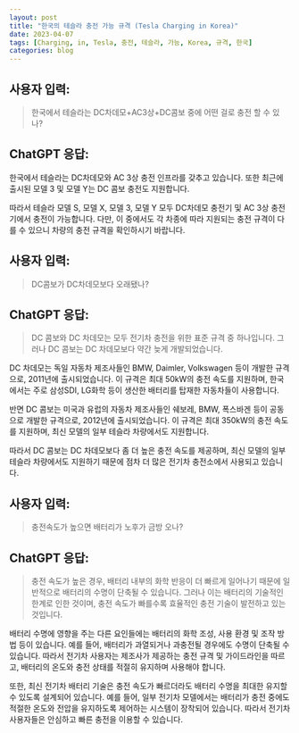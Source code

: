 ```yaml
---
layout: post
title: "한국의 테슬라 충전 가능 규격 (Tesla Charging in Korea)"
date: 2023-04-07
tags: [Charging, in, Tesla, 충전, 테슬라, 가능, Korea, 규격, 한국]
categories: blog
---
```


## 사용자 입력:
> 한국에서 테슬라는 DC차데모+AC3상+DC콤보 중에 어떤 걸로 충전 할 수 있나?

## ChatGPT 응답:
> 

한국에서 테슬라는 DC차데모와 AC 3상 충전 인프라를 갖추고 있습니다. 또한 최근에 출시된 모델 3 및 모델 Y는 DC 콤보 충전도 지원합니다.

따라서 테슬라 모델 S, 모델 X, 모델 3, 모델 Y 모두 DC차데모 충전기 및 AC 3상 충전기에서 충전이 가능합니다. 다만, 이 중에서도 각 차종에 따라 지원되는 충전 규격이 다를 수 있으니 차량의 충전 규격을 확인하시기 바랍니다.

## 사용자 입력:
> DC콤보가 DC차데모보다 오래됐나?

## ChatGPT 응답:
> DC 콤보와 DC 차데모는 모두 전기차 충전을 위한 표준 규격 중 하나입니다. 그러나 DC 콤보는 DC 차데모보다 약간 늦게 개발되었습니다.

DC 차데모는 독일 자동차 제조사들인 BMW, Daimler, Volkswagen 등이 개발한 규격으로, 2011년에 출시되었습니다. 이 규격은 최대 50kW의 충전 속도를 지원하며, 한국에서는 주로 삼성SDI, LG화학 등이 생산한 배터리를 탑재한 자동차들이 사용합니다.

반면 DC 콤보는 미국과 유럽의 자동차 제조사들인 쉐보레, BMW, 폭스바겐 등이 공동으로 개발한 규격으로, 2012년에 출시되었습니다. 이 규격은 최대 350kW의 충전 속도를 지원하며, 최신 모델의 일부 테슬라 차량에서도 지원합니다.

따라서 DC 콤보는 DC 차데모보다 좀 더 높은 충전 속도를 제공하며, 최신 모델의 일부 테슬라 차량에서도 지원하기 때문에 점차 더 많은 전기차 충전소에서 사용되고 있습니다.

## 사용자 입력:
> 충전속도가 높으면 배터리가 노후가 금방 오나?

## ChatGPT 응답:
> 충전 속도가 높은 경우, 배터리 내부의 화학 반응이 더 빠르게 일어나기 때문에 일반적으로 배터리의 수명이 단축될 수 있습니다. 그러나 이는 배터리의 기술적인 한계로 인한 것이며, 충전 속도가 빠를수록 효율적인 충전 기술이 발전하고 있는 것입니다.

배터리 수명에 영향을 주는 다른 요인들에는 배터리의 화학 조성, 사용 환경 및 조작 방법 등이 있습니다. 예를 들어, 배터리가 과열되거나 과충전될 경우에도 수명이 단축될 수 있습니다. 따라서 전기차 사용자는 제조사가 제공하는 충전 규격 및 가이드라인을 따르고, 배터리의 온도와 충전 상태를 적절히 유지하며 사용해야 합니다.

또한, 최신 전기차 배터리 기술은 충전 속도가 빠르더라도 배터리 수명을 최대한 유지할 수 있도록 설계되어 있습니다. 예를 들어, 일부 전기차 모델에서는 배터리가 충전 중에도 적절한 온도와 전압을 유지하도록 제어하는 시스템이 장착되어 있습니다. 따라서 전기차 사용자들은 안심하고 빠른 충전을 이용할 수 있습니다.

